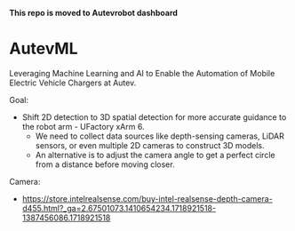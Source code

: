 **This repo is moved to Autevrobot dashboard**
# AutevML
Leveraging Machine Learning and AI to Enable the Automation of Mobile Electric Vehicle Chargers at Autev.

Goal:
- Shift 2D detection to 3D spatial detection for more accurate guidance to the robot arm - UFactory xArm 6.
  - We need to collect data sources like depth-sensing cameras, LiDAR sensors, or even multiple 2D cameras to construct 3D models.
  - An alternative is to adjust the camera angle to get a perfect circle from a distance before moving closer.

Camera:
- https://store.intelrealsense.com/buy-intel-realsense-depth-camera-d455.html?_ga=2.67501073.1410654234.1718921518-1387456086.1718921518

